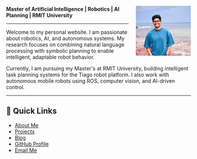 <p style="float: right; margin-left: 20px;">
  <img src="assets/me.jpg" alt="Profile Photo" width="150">
</p>

<p><strong>Master of Artificial Intelligence | Robotics | AI Planning | RMIT University</strong></p>

<hr>

<p>
Welcome to my personal website. I am passionate about robotics, AI, and autonomous systems. My research focuses on combining natural language processing with symbolic planning to enable intelligent, adaptable robot behavior.
</p>

<p>
Currently, I am pursuing my Master's at RMIT University, building intelligent task planning systems for the Tiago robot platform. I also work with autonomous mobile robots using ROS, computer vision, and AI-driven control.
</p>

<hr>

<h2>🔗 Quick Links</h2>

<ul>
  <li><a href="about.html">About Me</a></li>
  <li><a href="projects.html">Projects</a></li>
  <li><a href="blog.html">Blog</a></li>
  <li><a href="https://github.com/sheikhmunim">GitHub Profile</a></li>
  <li><a href="mailto:s4076159@student.rmit.edu.au">Email Me</a></li>
</ul>
